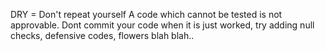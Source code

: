 DRY = Don't repeat yourself
A code which cannot be tested is not approvable.
Dont commit your code when it is just worked, try adding null checks, defensive codes, flowers blah blah..

